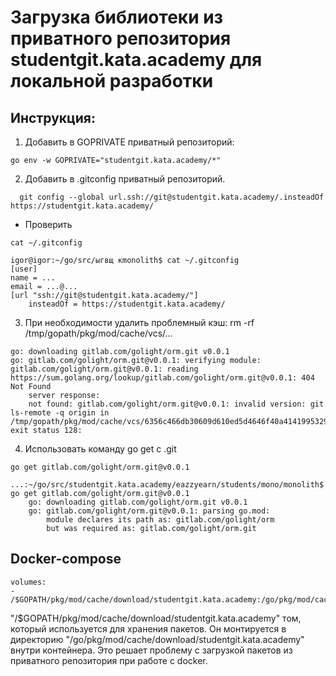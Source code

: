 # Загрузка библиотеки из приватного репозитория studentgit.kata.academy для локальной разработки

## Инструкция:

1. Добавить в GOPRIVATE приватный репозиторий: 
```
go env -w GOPRIVATE="studentgit.kata.academy/*"
```
2. Добавить в .gitconfig приватный репозиторий.
```
  git config --global url.ssh://git@studentgit.kata.academy/.insteadOf https://studentgit.kata.academy/
```
- Проверить 
```
cat ~/.gitconfig
```
```
igor@igor:~/go/src/ыгвщ кmonolith$ cat ~/.gitconfig
[user]
name = ...
email = ...@...
[url "ssh://git@studentgit.kata.academy/"]
    insteadOf = https://studentgit.kata.academy/
```
3. При необходимости удалить проблемный кэш: rm -rf /tmp/gopath/pkg/mod/cache/vcs/...
```
go: downloading gitlab.com/golight/orm.git v0.0.1
go: gitlab.com/golight/orm.git@v0.0.1: verifying module: gitlab.com/golight/orm.git@v0.0.1: reading https://sum.golang.org/lookup/gitlab.com/golight/orm.git@v0.0.1: 404 Not Found
    server response:
    not found: gitlab.com/golight/orm.git@v0.0.1: invalid version: git ls-remote -q origin in /tmp/gopath/pkg/mod/cache/vcs/6356c466db30609d610ed5d4646f40a414199532989f0bf16ae8fba4b80976ce: exit status 128:
```
4. Использовать команду go get с .git 
```
go get gitlab.com/golight/orm.git@v0.0.1
```
```
...:~/go/src/studentgit.kata.academy/eazzyearn/students/mono/monolith$ go get gitlab.com/golight/orm.git@v0.0.1
    go: downloading gitlab.com/golight/orm.git v0.0.1
    go: gitlab.com/golight/orm.git@v0.0.1: parsing go.mod:
        module declares its path as: gitlab.com/golight/orm
        but was required as: gitlab.com/golight/orm.git
```

## Docker-compose
```
volumes:
- /$GOPATH/pkg/mod/cache/download/studentgit.kata.academy:/go/pkg/mod/cache/download/studentgit.kata.academy
```
"/$GOPATH/pkg/mod/cache/download/studentgit.kata.academy" том, который используется для хранения пакетов.
Он монтируется в директорию "/go/pkg/mod/cache/download/studentgit.kata.academy" внутри контейнера.
Это решает проблему с загрузкой пакетов из приватного репозитория при работе с docker.